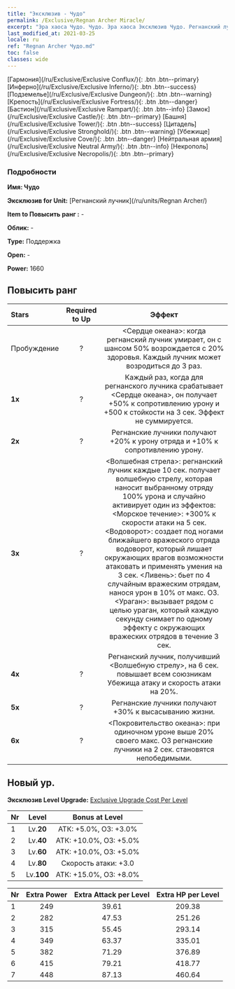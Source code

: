 ```yaml
---
title: "Эксклюзив - Чудо"
permalink: /Exclusive/Regnan Archer Miracle/
excerpt: "Эра хаоса Чудо. Чудо. Эра хаоса Эксклюзив Чудо. Регнанский лучник Эксклюзив."
last_modified_at: 2021-03-25
locale: ru
ref: "Regnan Archer Чудо.md"
toc: false
classes: wide
---
```

 [Гармония](/ru/Exclusive/Exclusive Conflux/){: .btn .btn--primary} [Инферно](/ru/Exclusive/Exclusive Inferno/){: .btn .btn--success} [Подземелье](/ru/Exclusive/Exclusive Dungeon/){: .btn .btn--warning} [Крепость](/ru/Exclusive/Exclusive Fortress/){: .btn .btn--danger} [Бастион](/ru/Exclusive/Exclusive Rampart/){: .btn .btn--info} [Замок](/ru/Exclusive/Exclusive Castle/){: .btn .btn--primary} [Башня](/ru/Exclusive/Exclusive Tower/){: .btn .btn--success} [Цитадель](/ru/Exclusive/Exclusive Stronghold/){: .btn .btn--warning} [Убежище](/ru/Exclusive/Exclusive Cove/){: .btn .btn--danger} [Нейтральная армия](/ru/Exclusive/Exclusive Neutral Army/){: .btn .btn--info} [Некрополь](/ru/Exclusive/Exclusive Necropolis/){: .btn .btn--primary} 

### Подробности
 **Имя: Чудо** 

 **Эксклюзив for Unit:** [Регнанский лучник](/ru/units/Regnan Archer/) 

 **Item to Повысить ранг :** -

 **Облик:** -

 **Type:** Поддержка

 **Open:** -

 **Power:** 1660

## Повысить ранг 

  |     Stars    |  Required to Up | Эффект |
  |:-------------|:---------------:|:---------------:|
  |  Пробуждение  | ? | <Сердце океана>: когда регнанский лучник умирает, он с шансом 50% возрождается с 20% здоровья. Каждый лучник может возродиться до 3 раз. |
  | **1x** <i class="fas fa-star"/> | ? | Каждый раз, когда для регнанского лучника срабатывает <Сердце океана>, он получает +50% к сопротивлению урону и +500 к стойкости на 3 сек. Эффект не суммируется. |
  | **2x** <i class="fas fa-star"/> | ? | Регнанские лучники получают +20% к урону отряда и +10% к сопротивлению урону. |
  | **3x** <i class="fas fa-star"/> | ? | <Волшебная стрела>: регнанский лучник каждые 10 сек. получает волшебную стрелу, которая наносит выбранному отряду 100% урона и случайно активирует один из эффектов: <Морское течение>: +300% к скорости атаки на 5 сек. <Водоворот>: создает под ногами ближайшего вражеского отряда водоворот, который лишает окружающих врагов возможности атаковать и применять умения на 3 сек. <Ливень>: бьет по 4 случайным вражеским отрядам, нанося урон в 10% от макс. ОЗ. <Ураган>: вызывает рядом с целью ураган, который каждую секунду снимает по одному эффекту с окружающих вражеских отрядов в течение 3 сек. |
  | **4x** <i class="fas fa-star"/> | ? | Регнанский лучник, получивший <Волшебную стрелу>, на 6 сек. повышает всем союзникам Убежища атаку и скорость атаки на 20%. |
  | **5x** <i class="fas fa-star"/> | ? | Регнанские лучники получают +30% к высасыванию жизни. |
  | **6x** <i class="fas fa-star"/> | ? | <Покровительство океана>: при одиночном уроне выше 20% своего макс. ОЗ регнанские лучники на 2 сек. становятся непобедимыми. |


## Новый ур.
 **Эксклюзив Level Upgrade:** [Exclusive Upgrade Cost Per Level](/Exclusive/ExclusiveUpgradeCostPerLevel/)

  |  Nr  |   Level  | Bonus at Level |
  |:-----|:--------:|:--------------:|
  | 1 | Lv.**20** | АТК: +5.0%, ОЗ: +3.0% |
  | 2 | Lv.**40** | АТК: +10.0%, ОЗ: +5.0% |
  | 3 | Lv.**60** | АТК: +10.0%, ОЗ: +5.0% |
  | 4 | Lv.**80** | Скорость атаки: +3.0 |
  | 5 | Lv.**100** | АТК: +15.0%, ОЗ: +8.0% |


  |  Nr  |  Extra Power | Extra Attack per Level | Extra HP per Level |
  |:-----|:--------:|:--------:|:--------:|
  | 1 | 249 | 39.61 | 209.38 |
  | 2 | 282 | 47.53 | 251.26 |
  | 3 | 315 | 55.45 | 293.14 |
  | 4 | 349 | 63.37 | 335.01 |
  | 5 | 382 | 71.29 | 376.89 |
  | 6 | 415 | 79.21 | 418.77 |
  | 7 | 448 | 87.13 | 460.64 |


